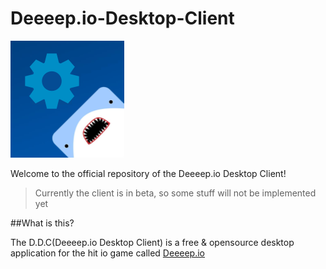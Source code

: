 # Deeeep.io-Desktop-Client
![Logo](/build/set.png)


Welcome to the official repository of the Deeeep.io Desktop Client!
> Currently the client is in beta, so some stuff will not be implemented yet

##What is this?

The D.D.C(Deeeep.io Desktop Client) is a free & opensource desktop application for the hit io game called [Deeeep.io](https://deeeep.io)
